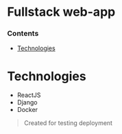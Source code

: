 # Fullstack web-app

### Contents
* [Technologies](#technologies)

# Technologies
- ReactJS
- Django 
- Docker

> Created for testing deployment
